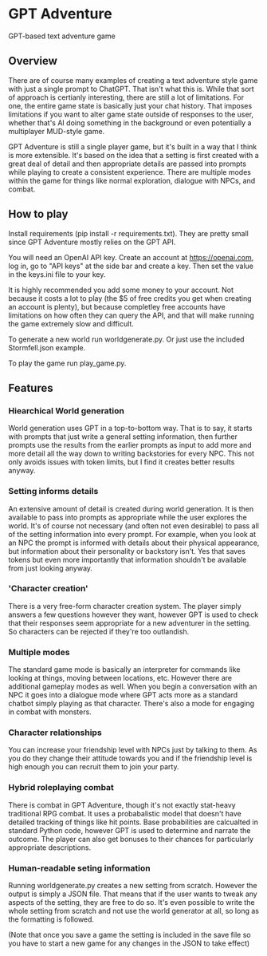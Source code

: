 # GPT Adventure
GPT-based text adventure game

## Overview
There are of course many examples of creating a text adventure style game with just a single prompt to ChatGPT.  That isn't what this is.
While that sort of approach is certianly interesting, there are still a lot of limitations.  For one, the entire game state is basically
just your chat history.  That imposes limitations if you want to alter game state outside of responses to the user, whether that's AI doing
something in the background or even potentially a multiplayer MUD-style game.

GPT Adventure is still a single player game, but it's built in a way that I think is more extensible.  It's based on the idea that a setting
is first created with a great deal of detail and then appropriate details are passed into prompts while playing to create a consistent experience.
There are multiple modes within the game for things like normal exploration, dialogue with NPCs, and combat.

## How to play

Install requirements (pip install -r requirements.txt).  They are pretty small since GPT Adventure mostly relies on the GPT API.

You will need an OpenAI API key.  Create an account at https://openai.com, log in, go to "API keys" at the side bar and create a key.  Then set the
value in the keys.ini file to your key.

It is highly recommended you add some money to your account.  Not because it costs a lot to play (the $5 of free credits you get when creating an
account is plenty), but because completley free accounts have limitations on how often they can query the API, and that will make running the game
extremely slow and difficult.

To generate a new world run worldgenerate.py.  Or just use the included Stormfell.json example.

To play the game run play_game.py.

## Features

### Hiearchical World generation

World generation uses GPT in a top-to-bottom way.  That is to say, it starts with prompts that just write a general setting information, then further
prompts use the results from the earlier prompts as input to add more and more detail all the way down to writing backstories for every NPC.  This not
only avoids issues with token limits, but I find it creates better results anyway.

### Setting informs details

An extensive amount of detail is created during world generation.  It is then available to pass into prompts as appropriate while the user explores
the world.  It's of course not necessary (and often not even desirable) to pass all of the setting information into every prompt.  For example,
when you look at an NPC the prompt is informed with details about their physical appearance, but information about their personality or backstory
isn't.  Yes that saves tokens but even more importantly that information shouldn't be available from just looking anyway.

### 'Character creation'

There is a very free-form character creation system.  The player simply answers a few questions however they want, however GPT is used to check that their
responses seem appropriate for a new adventurer in the setting.  So characters can be rejected if they're too outlandish.

### Multiple modes

The standard game mode is basically an interpreter for commands like looking at things, moving between locations, etc.  However there are additional
gameplay modes as well.  When you begin a conversation with an NPC it goes into a dialogue mode where GPT acts more as a standard chatbot simply
playing as that character.  There's also a mode for engaging in combat with monsters.

### Character relationships

You can increase your friendship level with NPCs just by talking to them.  As you do they change their attitude towards you and if the friendship level
is high enough you can recruit them to join your party.

### Hybrid roleplaying combat

There is combat in GPT Adventure, though it's not exactly stat-heavy traditional RPG combat.  It uses a probabalistic model that doesn't have detailed
tracking of things like hit points.  Base probabilities are calcualted in standard Python code, however GPT is used to determine and narrate the outcome.
The player can also get bonuses to their chances for particularly appropriate descriptions.

### Human-readable seting information

Running worldgenerate.py creates a new setting from scratch.  However the output is simply a JSON file.  That means that if the user wants to tweak any
aspects of the setting, they are free to do so.  It's even possible to write the whole setting from scratch and not use the world generator at all, so
long as the formatting is followed.

(Note that once you save a game the setting is included in the save file so you have to start a new game for any changes in the JSON to take effect)
